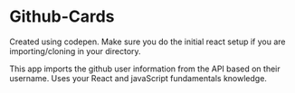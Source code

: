 # Github-Cards

Created using codepen. Make sure you do the initial react setup if you are importing/cloning in your directory.

This app imports the github user information from the API based on their username. Uses your React and javaScript fundamentals knowledge.
